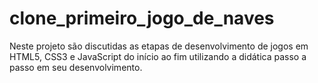 # clone_primeiro_jogo_de_naves
Neste projeto são discutidas as etapas de desenvolvimento de jogos em HTML5, CSS3 e JavaScript do início ao fim utilizando a didática passo a passo em seu desenvolvimento.
